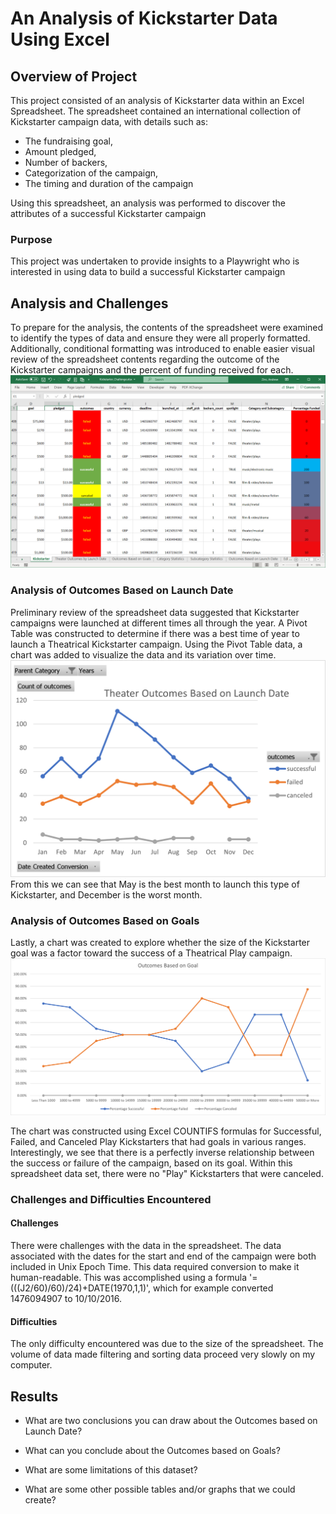 # An Analysis of Kickstarter Data Using Excel

## Overview of Project
This project consisted of an analysis of Kickstarter data within an Excel Spreadsheet.  The spreadsheet contained an international collection of Kickstarter campaign data, with details such as:
* The fundraising goal, 
* Amount pledged, 
* Number of backers,
* Categorization of the campaign,
* The timing and duration of the campaign

Using this spreadsheet, an analysis was performed to discover the attributes of a successful Kickstarter campaign

### Purpose
This project was undertaken to provide insights to a Playwright who is interested in using data to build a successful Kickstarter campaign

## Analysis and Challenges
To prepare for the analysis, the contents of the spreadsheet were examined to identify the types of data and ensure they were all properly formatted. Additionally, conditional formatting was introduced to enable easier visual review of the spreadsheet contents regarding the outcome of the Kickstarter campaigns and the percent of funding received for each. ![Conditional Formatting](/Conditional_Formatting.png)

### Analysis of Outcomes Based on Launch Date
Preliminary review of the spreadsheet data suggested that Kickstarter campaigns were launched at different times all through the year.  A Pivot Table was constructed to determine if there was a best time of year to launch a Theatrical Kickstarter campaign. Using the Pivot Table data, a chart was added to visualize the data and its variation over time. ![Theater_Outcomes_vs_Launch Pivot Chart](/Theater_Outcomes_vs_Launch.png)
From this we can see that May is the best month to launch this type of Kickstarter, and December is the worst month.

### Analysis of Outcomes Based on Goals
Lastly, a chart was created to explore whether the size of the Kickstarter goal was a factor toward the success of a Theatrical Play campaign. ![Outcomes_vs_Goals Line Chart](/Outcomes_vs_Goals.png)

The chart was constructed using Excel COUNTIFS formulas for Successful, Failed, and Canceled Play Kickstarters that had goals in various ranges.  Interestingly, we see that there is a perfectly inverse relationship between the success or failure of the campaign, based on its goal.  Within this spreadsheet data set, there were no "Play" Kickstarters that were canceled.

### Challenges and Difficulties Encountered
#### Challenges
There were challenges with the data in the spreadsheet. The data associated with the dates for the start and end of the campaign were both included in Unix Epoch Time.  This data required conversion to make it human-readable.  This was accomplished using a formula '=(((J2/60)/60)/24)+DATE(1970,1,1)', which for example converted 1476094907 to 10/10/2016.
#### Difficulties
The only difficulty encountered was due to the size of the spreadsheet.  The volume of data made filtering and sorting data proceed very slowly on my computer.

## Results

- What are two conclusions you can draw about the Outcomes based on Launch Date?

- What can you conclude about the Outcomes based on Goals?

- What are some limitations of this dataset?

- What are some other possible tables and/or graphs that we could create?
